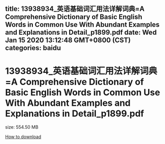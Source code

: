 
title: 13938934_英语基础词汇用法详解词典=A Comprehensive Dictionary of Basic English Words in Common Use With Abundant Examples and Explanations in Detail_p1899.pdf
date: Wed Jan 15 2020 13:12:48 GMT+0800 (CST)    
categories: baidu
---

# 13938934_英语基础词汇用法详解词典=A Comprehensive Dictionary of Basic English Words in Common Use With Abundant Examples and Explanations in Detail_p1899.pdf
size: 554.50 MB
 
 

[How to download](https://bpcam.bemobtrk.com/go/2ceec3aa-1ca2-46d6-b9ff-aaa5c184517c?jno=166)